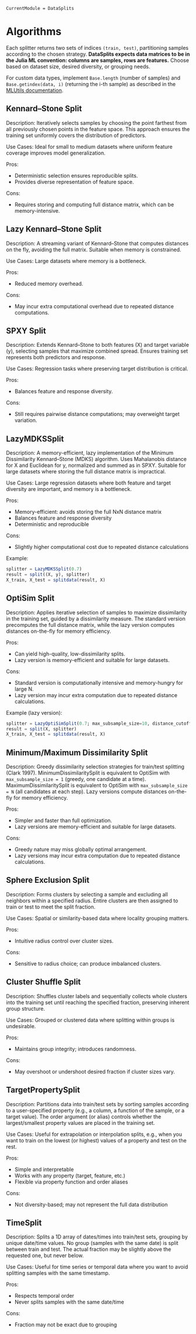 ```@meta
CurrentModule = DataSplits
```

# Algorithms

Each splitter returns two sets of indices `(train, test)`, partitioning samples according to the chosen strategy. **DataSplits expects data matrices to be in the Julia ML convention: columns are samples, rows are features.** Choose based on dataset size, desired diversity, or grouping needs.

For custom data types, implement `Base.length` (number of samples) and `Base.getindex(data, i)` (returning the i-th sample) as described in the [MLUtils documentation](https://juliaml.github.io/MLUtils.jl/stable/api/).

## Kennard–Stone Split

Description: Iteratively selects samples by choosing the point farthest from all previously chosen points in the feature space. This approach ensures the training set uniformly covers the distribution of predictors.

Use Cases: Ideal for small to medium datasets where uniform feature coverage improves model generalization.

Pros:

- Deterministic selection ensures reproducible splits.
- Provides diverse representation of feature space.

Cons:

- Requires storing and computing full distance matrix, which can be memory-intensive.

## Lazy Kennard–Stone Split

Description: A streaming variant of Kennard–Stone that computes distances on the fly, avoiding the full matrix. Suitable when memory is constrained.

Use Cases: Large datasets where memory is a bottleneck.

Pros:

- Reduced memory overhead.

Cons:

- May incur extra computational overhead due to repeated distance computations.

## SPXY Split

Description: Extends Kennard–Stone to both features (X) and target variable (y), selecting samples that maximize combined spread. Ensures training set represents both predictors and response.

Use Cases: Regression tasks where preserving target distribution is critical.

Pros:

- Balances feature and response diversity.

Cons:

- Still requires pairwise distance computations; may overweight target variation.

## LazyMDKSSplit

Description: A memory-efficient, lazy implementation of the Minimum Dissimilarity Kennard–Stone (MDKS) algorithm. Uses Mahalanobis distance for X and Euclidean for y, normalized and summed as in SPXY. Suitable for large datasets where storing the full distance matrix is impractical.

Use Cases: Large regression datasets where both feature and target diversity are important, and memory is a bottleneck.

Pros:

- Memory-efficient: avoids storing the full NxN distance matrix
- Balances feature and response diversity
- Deterministic and reproducible

Cons:

- Slightly higher computational cost due to repeated distance calculations

Example:

```julia
splitter = LazyMDKSSplit(0.7)
result = split((X, y), splitter)
X_train, X_test = splitdata(result, X)
```

## OptiSim Split

Description: Applies iterative selection of samples to maximize dissimilarity in the training set, guided by a dissimilarity measure. The standard version precomputes the full distance matrix, while the lazy version computes distances on-the-fly for memory efficiency.

Pros:

- Can yield high-quality, low-dissimilarity splits.
- Lazy version is memory-efficient and suitable for large datasets.

Cons:

- Standard version is computationally intensive and memory-hungry for large N.
- Lazy version may incur extra computation due to repeated distance calculations.

Example (lazy version):

```julia
splitter = LazyOptiSimSplit(0.7; max_subsample_size=10, distance_cutoff=0.35)
result = split(X, splitter)
X_train, X_test = splitdata(result, X)
```

## Minimum/Maximum Dissimilarity Split

Description: Greedy dissimilarity selection strategies for train/test splitting (Clark 1997). MinimumDissimilaritySplit is equivalent to OptiSim with `max_subsample_size = 1` (greedy, one candidate at a time). MaximumDissimilaritySplit is equivalent to OptiSim with `max_subsample_size = N` (all candidates at each step). Lazy versions compute distances on-the-fly for memory efficiency.

Pros:

- Simpler and faster than full optimization.
- Lazy versions are memory-efficient and suitable for large datasets.

Cons:

- Greedy nature may miss globally optimal arrangement.
- Lazy versions may incur extra computation due to repeated distance calculations.

## Sphere Exclusion Split

Description: Forms clusters by selecting a sample and excluding all neighbors within a specified radius. Entire clusters are then assigned to train or test to meet the split fraction.

Use Cases: Spatial or similarity-based data where locality grouping matters.

Pros:

- Intuitive radius control over cluster sizes.

Cons:

- Sensitive to radius choice; can produce imbalanced clusters.

## Cluster Shuffle Split

Description: Shuffles cluster labels and sequentially collects whole clusters into the training set until reaching the specified fraction, preserving inherent group structure.

Use Cases: Grouped or clustered data where splitting within groups is undesirable.

Pros:

- Maintains group integrity; introduces randomness.

Cons:

- May overshoot or undershoot desired fraction if cluster sizes vary.

## TargetPropertySplit

Description: Partitions data into train/test sets by sorting samples according to a user-specified property (e.g., a column, a function of the sample, or a target value). The order argument (or alias) controls whether the largest/smallest property values are placed in the training set.

Use Cases: Useful for extrapolation or interpolation splits, e.g., when you want to train on the lowest (or highest) values of a property and test on the rest.

Pros:

- Simple and interpretable
- Works with any property (target, feature, etc.)
- Flexible via property function and order aliases

Cons:

- Not diversity-based; may not represent the full data distribution

## TimeSplit

Description: Splits a 1D array of dates/times into train/test sets, grouping by unique date/time values. No group (samples with the same date) is split between train and test. The actual fraction may be slightly above the requested one, but never below.

Use Cases: Useful for time series or temporal data where you want to avoid splitting samples with the same timestamp.

Pros:

- Respects temporal order
- Never splits samples with the same date/time

Cons:

- Fraction may not be exact due to grouping
